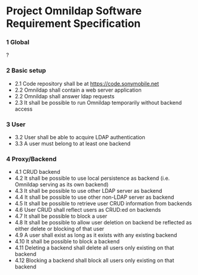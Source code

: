 # Project Omnildap Software Requirement Specification
### 1 Global 
 ?

###  2 Basic setup
 - 2.1 Code repository shall be at https://code.sonymobile.net
 - 2.2 Omnildap shall contain a web server application
 - 2.2 Omnildap shall answer ldap requests
 - 2.3 It shall be possible to run Omnildap temporarily without backend access

### 3 User
 - 3.2 User shall be able to acquire LDAP authentication
 - 3.3 A user must belong to at least one backend

### 4 Proxy/Backend
 - 4.1 CRUD backend
 - 4.2 It shall be possible to use local persistence as backend (i.e. Omnildap serving as its own backend)
 - 4.3 It shall be possible to use other LDAP server as backend
 - 4.4 It shall be possible to use other non-LDAP server as backend
 - 4.5 It shall be possible to retrieve user CRUD information from backends
 - 4.6 User CRUD shall reflect users as CRUD:ed on backends
 - 4.7 It shall be possible to block a user
 - 4.8 It shall be possible to allow user deletion on backend be reflected as either delete or blocking of that user
 - 4.9 A user shall exist as long as it exists with any existing backend
 - 4.10 It shall be possible to block a backend
 - 4.11 Deleting a backend shall delete all users only existing on that backend
 - 4.12 Blocking a backend shall block all users only existing on that backend
